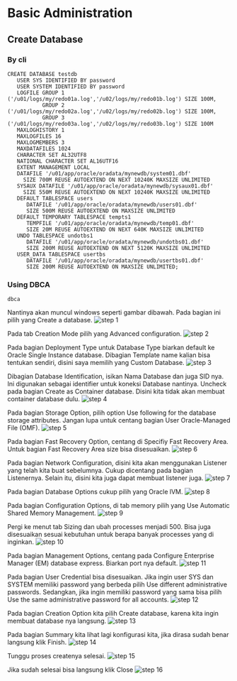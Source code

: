# Basic Administration

## Create Database
### By cli
```
CREATE DATABASE testdb
   USER SYS IDENTIFIED BY password
   USER SYSTEM IDENTIFIED BY password
   LOGFILE GROUP 1 ('/u01/logs/my/redo01a.log','/u02/logs/my/redo01b.log') SIZE 100M,
           GROUP 2 ('/u01/logs/my/redo02a.log','/u02/logs/my/redo02b.log') SIZE 100M,
           GROUP 3 ('/u01/logs/my/redo03a.log','/u02/logs/my/redo03b.log') SIZE 100M
   MAXLOGHISTORY 1
   MAXLOGFILES 16
   MAXLOGMEMBERS 3
   MAXDATAFILES 1024
   CHARACTER SET AL32UTF8
   NATIONAL CHARACTER SET AL16UTF16
   EXTENT MANAGEMENT LOCAL
   DATAFILE '/u01/app/oracle/oradata/mynewdb/system01.dbf'
     SIZE 700M REUSE AUTOEXTEND ON NEXT 10240K MAXSIZE UNLIMITED
   SYSAUX DATAFILE '/u01/app/oracle/oradata/mynewdb/sysaux01.dbf'
     SIZE 550M REUSE AUTOEXTEND ON NEXT 10240K MAXSIZE UNLIMITED
   DEFAULT TABLESPACE users
      DATAFILE '/u01/app/oracle/oradata/mynewdb/users01.dbf'
      SIZE 500M REUSE AUTOEXTEND ON MAXSIZE UNLIMITED
   DEFAULT TEMPORARY TABLESPACE tempts1
      TEMPFILE '/u01/app/oracle/oradata/mynewdb/temp01.dbf'
      SIZE 20M REUSE AUTOEXTEND ON NEXT 640K MAXSIZE UNLIMITED
   UNDO TABLESPACE undotbs1
      DATAFILE '/u01/app/oracle/oradata/mynewdb/undotbs01.dbf'
      SIZE 200M REUSE AUTOEXTEND ON NEXT 5120K MAXSIZE UNLIMITED
   USER_DATA TABLESPACE usertbs
      DATAFILE '/u01/app/oracle/oradata/mynewdb/usertbs01.dbf'
      SIZE 200M REUSE AUTOEXTEND ON MAXSIZE UNLIMITED;
```

### Using DBCA
```
dbca
```
Nantinya akan muncul windows seperti gambar dibawah. Pada bagian ini pilih yang Create a database.
![step 1](/02%20Basic%20Administration/img/step%201.png)

Pada tab Creation Mode pilih yang Advanced configuration.
![step 2](/02%20Basic%20Administration/img/step%202.png)

Pada bagian Deployment Type untuk Database Type biarkan default ke Oracle Single Instance database. Dibagian Template name kalian bisa tentukan sendiri, disini saya memilih yang Custom Database.
![step 3](/02%20Basic%20Administration/img/step%203.png)

Dibagian Database Identification, isikan Nama Database dan juga SID nya. Ini digunakan sebagai identifier untuk koneksi Database nantinya. Uncheck pada bagian Create as Container database. Disini kita tidak akan membuat container database dulu.
![step 4](/02%20Basic%20Administration/img/step%204.png)

Pada bagian Storage Option, pilih option Use following for the database storage attributes. Jangan lupa untuk centang bagian User Oracle-Managed File (OMF).
![step 5](/02%20Basic%20Administration/img/step%205.png)

Pada bagian Fast Recovery Option, centang di Specifiy Fast Recovery Area. Untuk bagian Fast Recovery Area size bisa disesuaikan.
![step 6](/02%20Basic%20Administration/img/step%206.png)

Pada bagian Network Configuration, disini kita akan menggunakan Listener yang telah kita buat sebelumnya. Cukup dicentang pada bagian Listenernya. Selain itu, disini kita juga dapat membuat listener juga.
![step 7](/02%20Basic%20Administration/img/step%207.png)

Pada bagian Database Options cukup pilih yang Oracle lVM.
![step 8](/02%20Basic%20Administration/img/step%208.png)

Pada bagian Configuration Options, di tab memory pilih yang Use Automatic Shared Memory Management.
![step 9](/02%20Basic%20Administration/img/step%209.png)

Pergi ke menut tab Sizing dan ubah processes menjadi 500. Bisa juga disesuaikan sesuai kebutuhan untuk berapa banyak processes yang di inginkan.
![step 10](/02%20Basic%20Administration/img/step%2010.png)

Pada bagian Management Options, centang pada Configure Enterprise Manager (EM) database express. Biarkan port nya default.
![step 11](/02%20Basic%20Administration/img/step%2011.png)

Pada bagian User Credential bisa disesuaikan. Jika ingin user SYS dan SYSTEM memiliki password yang berbeda pilih Use different administrative passwords. Sedangkan, jika ingin memiliki password yang sama bisa pilih Use the same administrative password for all accounts.
![step 12](/02%20Basic%20Administration/img/step%2012.png)

Pada bagian Creation Option kita pilih Create database, karena kita ingin membuat database nya langsung.
![step 13](/02%20Basic%20Administration/img/step%2013.png)

Pada bagian Summary kita lihat lagi konfigurasi kita, jika dirasa sudah benar langsung klik Finish.
![step 14](/02%20Basic%20Administration/img/step%2014.png)

Tunggu proses createnya selesai.
![step 15](/02%20Basic%20Administration/img/step%2015.png)

Jika sudah selesai bisa langsung klik Close
![step 16](/02%20Basic%20Administration/img/step%2016.png)